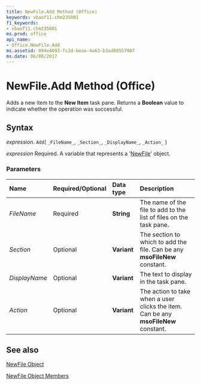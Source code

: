 ```yaml
---
title: NewFile.Add Method (Office)
keywords: vbaof11.chm235001
f1_keywords:
- vbaof11.chm235001
ms.prod: office
api_name:
- Office.NewFile.Add
ms.assetid: 094e4093-fc2d-beaa-4a63-b3ad88557907
ms.date: 06/08/2017
---
```



# NewFile.Add Method (Office)

Adds a new item to the  **New Item** task pane. Returns a **Boolean** value to indicate whether the operation was successful.


## Syntax

 _expression_. `Add`( `_FileName_`, `_Section_`, `_DisplayName_`, `_Action_` )

 _expression_ Required. A variable that represents a '[NewFile](Office.NewFile.md)' object.


### Parameters



|Name|Required/Optional|Data type|Description|
|:-----|:-----|:-----|:-----|
| _FileName_|Required|**String**|The name of the file to add to the list of files on the task pane.|
| _Section_|Optional|**Variant**|The section to which to add the file. Can be any  **msoFileNew** constant.|
| _DisplayName_|Optional|**Variant**|The text to display in the task pane.|
| _Action_|Optional|**Variant**|The action to take when a user clicks the item. Can be any  **msoFileNew** constant.|

## See also


[NewFile Object](Office.NewFile.md)



[NewFile Object Members](./overview/Library-Reference/newfile-members-office.md)

